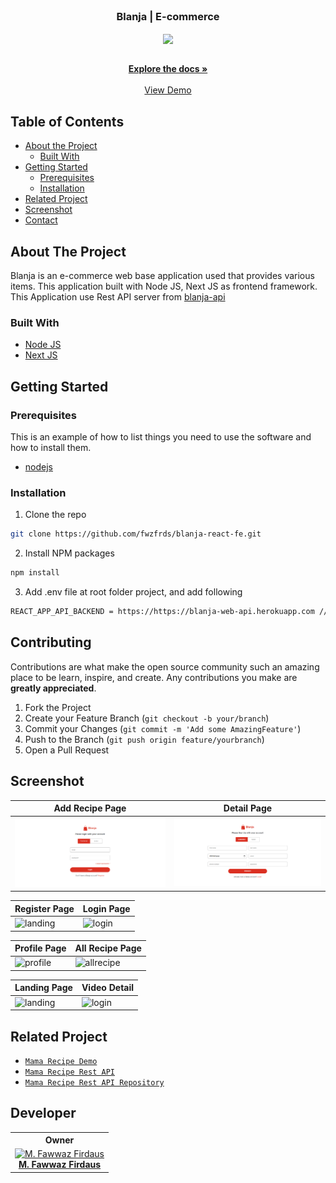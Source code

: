 <br />
<p align="center">

  <h3 align="center">Blanja | E-commerce</h3>
  <p align="center">
    <image align="center" width="100" src='https://res.cloudinary.com/wazcomp/image/upload/v1658419835/blanja/logo/blanja-logo_igkoib.png' />
  </p>

  <p align="center">
    <br />
    <a href="https://github.com/fwzfrds/blanja-react-fe"><strong>Explore the docs »</strong></a>
    <br />
    <br />
    <a href="https://blanja-app-fwzfrds.vercel.app/">View Demo</a>
  </p>
</p>



<!-- TABLE OF CONTENTS -->
## Table of Contents

* [About the Project](#about-the-project)
  * [Built With](#built-with)
* [Getting Started](#getting-started)
  * [Prerequisites](#prerequisites)
  * [Installation](#installation)
* [Related Project](#related-project)
* [Screenshot](#screenshot)
* [Contact](#contact)



<!-- ABOUT THE PROJECT -->
## About The Project

Blanja is an e-commerce web base application used that provides various items. This application built with Node JS, Next JS as frontend framework.
This Application use Rest API server from [blanja-api](https://blanja-web-api.herokuapp.com)

### Built With

* [Node JS](https://nodejs.org/en/docs/)
* [Next JS](https://nextjs.org/)



<!-- GETTING STARTED -->
## Getting Started

### Prerequisites

This is an example of how to list things you need to use the software and how to install them.

* [nodejs](https://nodejs.org/en/download/)

### Installation

1. Clone the repo
```sh
git clone https://github.com/fwzfrds/blanja-react-fe.git
```
2. Install NPM packages
```sh
npm install
```
3. Add .env file at root folder project, and add following
```sh
REACT_APP_API_BACKEND = https://https://blanja-web-api.herokuapp.com // or use your own

```

<!-- CONTRIBUTING -->
## Contributing

Contributions are what make the open source community such an amazing place to be learn, inspire, and create. Any contributions you make are **greatly appreciated**.

1. Fork the Project
2. Create your Feature Branch (`git checkout -b your/branch`)
3. Commit your Changes (`git commit -m 'Add some AmazingFeature'`)
4. Push to the Branch (`git push origin feature/yourbranch`)
5. Open a Pull Request

<!-- SCREENSHOT -->
## Screenshot
| Add Recipe Page | Detail Page |
| ------------- | ------------- |
| ![Login](/public/assets/img/screenshot/login.png?raw=true "Login Page") | ![Register](/public/assets/img/screenshot/register.png?raw=true "Register Page")|

| Register Page  | Login Page |
| ------------- | ------------- |
| ![landing](/images/register.png?raw=true "Landing Page") | ![login](/images/login.png?raw=true "Login Page") |

| Profile Page | All Recipe Page |
| ------------- | ------------- |
| ![profile](/images/profile.png?raw=true "Profile Page") | ![allrecipe](/images/recipe.png?raw=true "Recipe Page") |

| Landing Page | Video Detail |
| ------------- | ------------- |
| ![landing](/images/landing.png?raw=true "Landing Page") | ![login](/images/video.png?raw=true "Login Page") |


<!-- RELATED PROJECT -->
## Related Project
* [`Mama Recipe Demo`](https://foodrecipefe.vercel.app/)
* [`Mama Recipe Rest API`](https://food-recipe-be.herokuapp.com)
* [`Mama Recipe Rest API Repository`](https://github.com/muhislah/food_recipe_be.git)

## Developer

<center>
  <table>
    <tr>
      <th>Owner</th>
    </tr>
    <tr>
      <td align="center">
        <a href="https://github.com/fwzfrds">
          <img width="150" src="https://avatars.githubusercontent.com/u/85775604?v=4" alt="M. Fawwaz Firdaus"><br/>
          <b>M. Fawwaz Firdaus</b>
        </a>
      </td>
    </tr>
  </table>
</center>